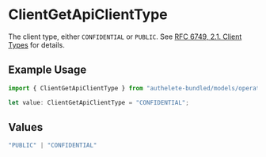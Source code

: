 # ClientGetApiClientType

The client type, either `CONFIDENTIAL` or `PUBLIC`. See [RFC 6749, 2.1. Client Types](https://datatracker.ietf.org/doc/html/rfc6749#section-2.1)
for details.


## Example Usage

```typescript
import { ClientGetApiClientType } from "authelete-bundled/models/operations";

let value: ClientGetApiClientType = "CONFIDENTIAL";
```

## Values

```typescript
"PUBLIC" | "CONFIDENTIAL"
```